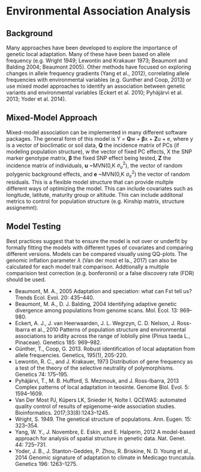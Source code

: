 # Environmental Association Analysis
## Background
Many approaches have been developed to explore the importance of genetic local adaptation. Many of these have been based on allele frequency (e.g. Wright 1949; Lewontin and Krakauer 1973; Beaumont and Balding 2004; Beaumont 2005). Other methods have focused on exploring changes in allele frequency gradients (Yang et al., 2012), correlating allele frequencies with environmental variables (e.g. Gunther and Coop, 2013) or use mixed model approaches to identify an association between genetic variants and environmental variables (Eckert et al. 2010; Pyhäjärvi et al. 2013; Yoder et al. 2014).
## Mixed-Model Approach
Mixed-model association can be implemented in many different software packages. The general form of this model is 
Y = **Q**w + **β**x + **Z**u + e⁠, where y is a vector of bioclimatic or soil data, **Q** the incidence matrix of PCs (if modeling population structure), w the vector of fixed PC effects, X the SNP marker genotype matrix, **β** the fixed SNP effect being tested, **Z** the incidence matrix of individuals, **u** ~MVN(0,K $\sigma_u^2$), the vector of random polygenic background effects, and **e** ~MVN(0,K $\sigma_e^2$) the vector of random residuals. This is a flexible model structure that can provide multple different ways of optimizing the model. This can include covariates such as longitude, latitute, maturity group or altitude. This can include additonal metrics to control for population structure (e.g. Kinship matrix, structure assignemnt). 

## Model Testing
Best practices suggest that to ensure the model is not over or underfit by formally fitting the models with different types of covariates and comparing different versions. Models can be compared visually using QQ-plots. The genomic inflation parameter $\lambda$ (Van der most et la., 2017) can also be calculated for each model trait comparison. Addtionally a multiple comparision test correction (e.g. bonferonni) or a false discovery rate (FDR) should be used. 

- Beaumont, M. A., 2005 Adaptation and speciation: what can Fst tell us? Trends Ecol. Evol. 20: 435–440. 
- Beaumont, M. A., D. J. Balding, 2004 Identifying adaptive genetic divergence among populations from genome scans. Mol. Ecol. 13: 969–980.
- Eckert, A. J., J. van Heerwaarden, J. L. Wegrzyn, C. D. Nelson, J. Ross-Ibarra et al., 2010 Patterns of population structure and environmental associations to aridity across the range of loblolly pine (Pinus taeda L., Pinaceae). Genetics 185: 969–982.
- Günther, T., Coop, G. 2013. Robust identification of local adaptation from allele frequencies. Genetics, 195(1), 205-220.
- Lewontin, R. C., and J. Krakauer, 1973 Distribution of gene frequency as a test of the theory of the selective neutrality of polymorphisms. Genetics 74: 175–195.
- Pyhäjärvi, T., M. B. Hufford, S. Mezmouk, and J. Ross-Ibarra, 2013 Complex patterns of local adaptation in teosinte. Genome Biol. Evol. 5: 1594–1609.
- Van Der Most PJ, Küpers LK, Snieder H, Nolte I. QCEWAS: automated quality control of results of epigenome-wide association studies. Bioinformatics. 2017;33(8):1243–1245.
- Wright, S. 1949. The genetical structure of populations. Ann. Eugen. 15: 323–354.
- Yang, W. Y., J. Novembre, E. Eskin, and E. Halperin, 2012 A model-based approach for analysis of spatial structure in genetic data. Nat. Genet. 44: 725–731. 
- Yoder, J. B., J. Stanton-Geddes, P. Zhou, R. Briskine, N. D. Young et al., 2014 Genomic signature of adaptation to climate in Medicago truncatula. Genetics 196: 1263–1275.
